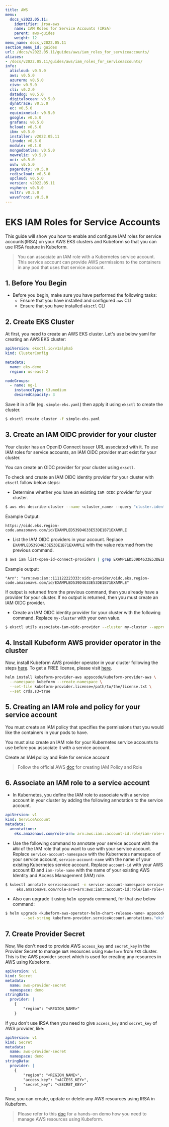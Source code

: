 ```yaml
---
title: AWS
menu:
  docs_v2022.05.11:
    identifier: irsa-aws
    name: IAM Roles for Service Accounts (IRSA)
    parent: aws-guides
    weight: 12
menu_name: docs_v2022.05.11
section_menu_id: guides
url: /docs/v2022.05.11/guides/aws/iam_roles_for_serviceaccounts/
aliases:
- /docs/v2022.05.11/guides/aws/iam_roles_for_serviceaccounts/
info:
  alicloud: v0.5.0
  aws: v0.5.0
  azurerm: v0.5.0
  civo: v0.5.0
  cli: v0.2.0
  datadog: v0.5.0
  digitalocean: v0.5.0
  dynatrace: v0.5.0
  ec: v0.5.0
  equinixmetal: v0.5.0
  google: v0.5.0
  grafana: v0.5.0
  hcloud: v0.5.0
  ibm: v0.5.0
  installer: v2022.05.11
  linode: v0.5.0
  module: v0.1.0
  mongodbatlas: v0.5.0
  newrelic: v0.5.0
  oci: v0.5.0
  ovh: v0.5.0
  pagerduty: v0.5.0
  rediscloud: v0.5.0
  upcloud: v0.5.0
  version: v2022.05.11
  vsphere: v0.5.0
  vultr: v0.5.0
  wavefront: v0.5.0
---
```


# EKS IAM Roles for Service Accounts

This guide will show you how to enable and configure IAM roles for service accounts(IRSA) on your AWS EKS clusters and Kubeform so that you can use IRSA feature in Kubeform.

> You can associate an IAM role with a Kubernetes service account. This service account can provide AWS permissions to the containers in any pod that uses that service account.

## 1. Before You Begin

- Before you begin, make sure you have performed the following tasks:    
    - Ensure that you have installed and configured `aws` CLI   
    - Ensure that you have installed `eksctl` CLI

## 2. Create EKS Cluster

At first, you need to create an AWS EKS cluster. Let's use below yaml for creating an AWS EKS cluster:
```yaml
apiVersion: eksctl.io/v1alpha5
kind: ClusterConfig

metadata:
  name: eks-demo
  region: us-east-2

nodeGroups:
  - name: ng-1
    instanceType: t3.medium
    desiredCapacity: 3
```

Save it in a file (eg. `simple-eks.yaml`) then apply it using `eksctl` to create the cluster.

```bash
$ eksctl create cluster -f simple-eks.yaml
```

## 3. Create an IAM OIDC provider for your cluster

Your cluster has an OpenID Connect issuer URL associated with it. To use IAM roles for service accounts, an IAM OIDC provider must exist for your cluster.

You can create an OIDC provider for your cluster using `eksctl`.  

To check and create an IAM OIDC identity provider for your cluster with `eksctl` follow below steps:

- Determine whether you have an existing `IAM OIDC` provider for your cluster.
```bash
$ aws eks describe-cluster --name <cluster_name> --query "cluster.identity.oidc.issuer" --output text
```
Example Output: 
```
https://oidc.eks.region-code.amazonaws.com/id/EXAMPLED539D4633E53DE1B71EXAMPLE
```

- List the IAM OIDC providers in your account. Replace `EXAMPLED539D4633E53DE1B71EXAMPLE` with the value returned from the previous command.
```bash
$ aws iam list-open-id-connect-providers | grep EXAMPLED539D4633E53DE1B71EXAMPLE
```
Example output:
```
"Arn": "arn:aws:iam::111122223333:oidc-provider/oidc.eks.region-code.amazonaws.com/id/EXAMPLED539D4633E53DE1B71EXAMPLE"
```

If output is returned from the previous command, then you already have a provider for your cluster. If no output is returned, then you must create an IAM OIDC provider.

- Create an IAM OIDC identity provider for your cluster with the following command. Replace `my-cluster` with your own value.
```bash
$ eksctl utils associate-iam-oidc-provider --cluster my-cluster --approve
```



## 4. Install Kubeform AWS provider operator in the cluster

Now, install Kubeform AWS provider operator in your cluster following the steps [here](/docs/v2022.05.11/setup/README). To get a FREE license, please visit [here](https://license-issuer.appscode.com/?p=kubeform-community).

```bash
helm install kubeform-provider-aws appscode/kubeform-provider-aws \
  --namespace kubeform --create-namespace \
  --set-file kubeform-provider.license=/path/to/the/license.txt \
  --set crds.s3=true
```

## 5. Creating an IAM role and policy for your service account

You must create an IAM policy that specifies the permissions that you would like the containers in your pods to have.

You must also create an IAM role for your Kubernetes service accounts to use before you associate it with a service account.

Create an IAM policy and Role for service account  
> Follow the official AWS [doc](https://docs.aws.amazon.com/eks/latest/userguide/create-service-account-iam-policy-and-role.html) for creating IAM Policy and Role


## 6. Associate an IAM role to a service account

- In Kubernetes, you define the IAM role to associate with a service account in your cluster by adding the following annotation to the service account.
```yaml
apiVersion: v1
kind: ServiceAccount
metadata:
  annotations:
    eks.amazonaws.com/role-arn: arn:aws:iam::account-id:role/iam-role-name
```

- Use the following command to annotate your service account with the `ARN` of the IAM role that you want to use with your service account. Replace `service-account-namespace` with the Kubernetes namespace of your service account, `service-account-name` with the name of your existing Kubernetes service account. Replace `account-id` with your AWS account ID and `iam-role-name` with the name of your existing AWS Identity and Access Management (IAM) role.
```bash
$ kubectl annotate serviceaccount -n service-account-namespace service-account-name \
     eks.amazonaws.com/role-arn=arn:aws:iam::account-id:role/iam-role-name
```

- Also can upgrade it using `helm upgrade` command, for that use below command:
```bash
$ helm upgrade <kubeform-aws-operator-helm-chart-release-name> appscode/kubeform-provider-aws --reuse-values --namespace <kubeform-aws-operator-namespace> \
        --set-string kubeform-provider.serviceAccount.annotations."eks\.amazonaws\.com/role-arn"="arn:aws:iam::account-id:role/iam-role-name"
```


## 7. Create Provider Secret

Now, We don't need to provide AWS `access_key` and `secret_key` in the Provider Secret to manage `AWS` resources using `Kubeform` from `EKS` cluster. This is the AWS provider secret which is used for creating any resources in AWS using Kubeform.
```yaml
apiVersion: v1
kind: Secret
metadata:
  name: aws-provider-secret
  namespace: demo
stringData:
  provider: |
    {
        "region": "<REGION_NAME>"
    }
```

If you don't use IRSA then you need to give `access_key` and `secret_key` of AWS provider, like:
```yaml
apiVersion: v1
kind: Secret
metadata:
  name: aws-provider-secret
  namespace: demo
stringData:
  provider: |
    {
        "region": "<REGION_NAME>",
        "access_key": "<ACCESS_KEY>",
        "secret_key": "<SECRET_KEY>"
    }
```

Now, you can create, update or delete any AWS resources using IRSA in Kubeform.

> Please refer to this [doc](/docs/v2022.05.11/guides/aws/README) for a hands-on demo how you need to manage AWS resources using Kubeform.